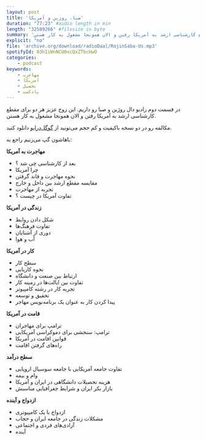 ```yaml
---
layout: post
title: 'صبا، روژین و آمریکا'
duration: "77:23" #audio length in min
length: "32589266" #filesize in byte
summary: 'در قسمت دوم رادیو دال روژین و صبا رو داریم. این زوج عزیز هر دو برای مقطع کارشناسی ارشد به آمریکا رفتن و الان همونجا مشغول به کار هستن.'
explicit: "no"
file: 'archive.org/download/radioDaal/RojinSaba-Us.mp3'
spotifyId: 03hIiWnNCU0xcQxZTbcHwO
categories:
    - podcast
keywords:
    - مهاجرت
    - آمریکا
    - تحصیل
    - پادکست
---
```


در قسمت دوم رادیو دال روژین و صبا رو داریم. این زوج عزیز هر دو برای مقطع کارشناسی ارشد به آمریکا رفتن و الان همونجا مشغول به کار هستن.

مکالمه رو در دو نسخه باکیفیت و کم حجم می‌تونید از [گوگل‌درایو](https://bit.ly/daal-02) دانلود کنید.

<!-- more -->

باهاشون گپ می‌زنیم راجع به:

**مهاجرت به آمریکا**

- بعد از کارشناسی چی شد ؟
- چرا آمریکا
- نحوه مهاجرت و فاند گرفتن
- مقایسه مقطع ارشد بین داخل و خارج
- تجربه از مهاجرت
- تفاوت آمریکا در چیست ؟

**زندگی در آمریکا**

- شکل دادن روابط
- تفاوت فرهنگ‌ها
- دوری از آشنایان
- آب و هوا

**کار در آمریکا**

- سطح کار
- نحوه کاریابی
- ارتباط بین صنعت و دانشگاه
- تفاوت بین ایالت‌ها در زمینه کار
- تجربه کار در رشته کامپیوتر
- تحقیق و توسعه
- پیدا کردن کار به عنوان یک برنامه‌نویس مهاجر

**قامت در آمریکا**

- ترامپ برای مهاجران
- ترامپ: سنجشی برای دموکراسی آمریکایی
- قوانین اقامت در آمریکا
- راه‌های گرفتن اقامت

**سطح درآمد**

- تفاوت جامعه آمریکایی با جامعه سوسیال اروپایی
- وام و بیمه
- هزینه تحصیلات دانشگاهی در ایران و آمریکا
- بازار بکر ایران و شرایط جغرافیایی مناسبش

**ازدواج و آینده**

- ازدواج با یک کامپیوتری
- مشکلات زندگی در جامعه ایران و حجاب
- آزادی‌های فردی و اجتماعی
- آینده
